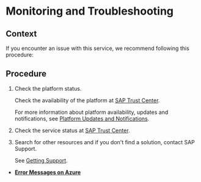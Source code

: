 <!-- loio56fe014a3a8d4d959c071b0ff071355d -->

# Monitoring and Troubleshooting



## Context

If you encounter an issue with this service, we recommend following this procedure:



## Procedure

1.  Check the platform status.

    Check the availability of the platform at [SAP Trust Center](https://www.sap.com/about/trust-center/cloud-service-status.html).

    For more information about platform availability, updates and notifications, see [Platform Updates and Notifications](https://help.sap.com/viewer/65de2977205c403bbc107264b8eccf4b/Cloud/en-US/99070c7bfc0e4f41842bd7c648b7fca7.html).

2.  Check the service status at [SAP Trust Center](https://www.sap.com/about/trust-center/cloud-service-status.html).

3.  Search for other resources and if you don't find a solution, contact SAP Support.

    See [Getting Support](https://help.sap.com/viewer/65de2977205c403bbc107264b8eccf4b/Cloud/en-US/5dd739823b824b539eee47b7860a00be.html).


-   **[Error Messages on Azure](error-messages-on-azure-c9be70f.md "")**  


